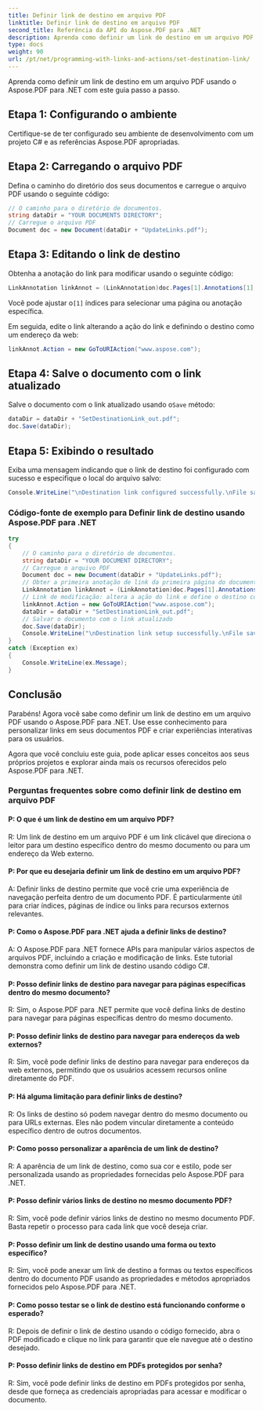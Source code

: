 ```yaml
---
title: Definir link de destino em arquivo PDF
linktitle: Definir link de destino em arquivo PDF
second_title: Referência da API do Aspose.PDF para .NET
description: Aprenda como definir um link de destino em um arquivo PDF usando o Aspose.PDF para .NET.
type: docs
weight: 90
url: /pt/net/programming-with-links-and-actions/set-destination-link/
---
```

Aprenda como definir um link de destino em um arquivo PDF usando o Aspose.PDF para .NET com este guia passo a passo.

## Etapa 1: Configurando o ambiente

Certifique-se de ter configurado seu ambiente de desenvolvimento com um projeto C# e as referências Aspose.PDF apropriadas.

## Etapa 2: Carregando o arquivo PDF

Defina o caminho do diretório dos seus documentos e carregue o arquivo PDF usando o seguinte código:

```csharp
// O caminho para o diretório de documentos.
string dataDir = "YOUR DOCUMENTS DIRECTORY";
// Carregue o arquivo PDF
Document doc = new Document(dataDir + "UpdateLinks.pdf");
```

## Etapa 3: Editando o link de destino

Obtenha a anotação do link para modificar usando o seguinte código:

```csharp
LinkAnnotation linkAnnot = (LinkAnnotation)doc.Pages[1].Annotations[1];
```

 Você pode ajustar o`[1]` índices para selecionar uma página ou anotação específica.

Em seguida, edite o link alterando a ação do link e definindo o destino como um endereço da web:

```csharp
linkAnnot.Action = new GoToURIAction("www.aspose.com");
```

## Etapa 4: Salve o documento com o link atualizado

 Salve o documento com o link atualizado usando o`Save` método:

```csharp
dataDir = dataDir + "SetDestinationLink_out.pdf";
doc.Save(dataDir);
```

## Etapa 5: Exibindo o resultado

Exiba uma mensagem indicando que o link de destino foi configurado com sucesso e especifique o local do arquivo salvo:

```csharp
Console.WriteLine("\nDestination link configured successfully.\nFile saved to location: " + dataDir);
```

### Código-fonte de exemplo para Definir link de destino usando Aspose.PDF para .NET 
```csharp
try
{
	// O caminho para o diretório de documentos.
	string dataDir = "YOUR DOCUMENT DIRECTORY";
	// Carregue o arquivo PDF
	Document doc = new Document(dataDir + "UpdateLinks.pdf");
	// Obter a primeira anotação de link da primeira página do documento
	LinkAnnotation linkAnnot = (LinkAnnotation)doc.Pages[1].Annotations[1];
	// Link de modificação: altera a ação do link e define o destino como endereço da web
	linkAnnot.Action = new GoToURIAction("www.aspose.com");           
	dataDir = dataDir + "SetDestinationLink_out.pdf";
	// Salvar o documento com o link atualizado
	doc.Save(dataDir);
	Console.WriteLine("\nDestination link setup successfully.\nFile saved at " + dataDir);
}
catch (Exception ex)
{
	Console.WriteLine(ex.Message);
}
```

## Conclusão

Parabéns! Agora você sabe como definir um link de destino em um arquivo PDF usando o Aspose.PDF para .NET. Use esse conhecimento para personalizar links em seus documentos PDF e criar experiências interativas para os usuários.

Agora que você concluiu este guia, pode aplicar esses conceitos aos seus próprios projetos e explorar ainda mais os recursos oferecidos pelo Aspose.PDF para .NET.

### Perguntas frequentes sobre como definir link de destino em arquivo PDF

#### P: O que é um link de destino em um arquivo PDF?

R: Um link de destino em um arquivo PDF é um link clicável que direciona o leitor para um destino específico dentro do mesmo documento ou para um endereço da Web externo.

#### P: Por que eu desejaria definir um link de destino em um arquivo PDF?

A: Definir links de destino permite que você crie uma experiência de navegação perfeita dentro de um documento PDF. É particularmente útil para criar índices, páginas de índice ou links para recursos externos relevantes.

#### P: Como o Aspose.PDF para .NET ajuda a definir links de destino?
A: O Aspose.PDF para .NET fornece APIs para manipular vários aspectos de arquivos PDF, incluindo a criação e modificação de links. Este tutorial demonstra como definir um link de destino usando código C#.

#### P: Posso definir links de destino para navegar para páginas específicas dentro do mesmo documento?

R: Sim, o Aspose.PDF para .NET permite que você defina links de destino para navegar para páginas específicas dentro do mesmo documento.

#### P: Posso definir links de destino para navegar para endereços da web externos?

R: Sim, você pode definir links de destino para navegar para endereços da web externos, permitindo que os usuários acessem recursos online diretamente do PDF.

#### P: Há alguma limitação para definir links de destino?

R: Os links de destino só podem navegar dentro do mesmo documento ou para URLs externas. Eles não podem vincular diretamente a conteúdo específico dentro de outros documentos.

#### P: Como posso personalizar a aparência de um link de destino?

R: A aparência de um link de destino, como sua cor e estilo, pode ser personalizada usando as propriedades fornecidas pelo Aspose.PDF para .NET.

#### P: Posso definir vários links de destino no mesmo documento PDF?

R: Sim, você pode definir vários links de destino no mesmo documento PDF. Basta repetir o processo para cada link que você deseja criar.

#### P: Posso definir um link de destino usando uma forma ou texto específico?

R: Sim, você pode anexar um link de destino a formas ou textos específicos dentro do documento PDF usando as propriedades e métodos apropriados fornecidos pelo Aspose.PDF para .NET.

#### P: Como posso testar se o link de destino está funcionando conforme o esperado?

R: Depois de definir o link de destino usando o código fornecido, abra o PDF modificado e clique no link para garantir que ele navegue até o destino desejado.

#### P: Posso definir links de destino em PDFs protegidos por senha?

R: Sim, você pode definir links de destino em PDFs protegidos por senha, desde que forneça as credenciais apropriadas para acessar e modificar o documento.
